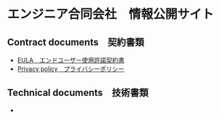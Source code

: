 
# エンジニア合同会社　情報公開サイト

## Contract documents　契約書類
- [EULA　エンドユーザー使用許諾契約書](./EULA.md)
- [Privacy policy　プライバシーポリシー](./PrivacyPolicy.md)


## Technical documents　技術書類
- 

